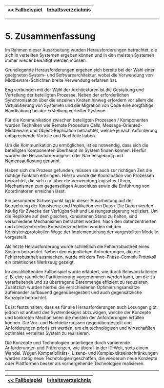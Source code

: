 | [<< Fallbeispiel](06_fallbeispiel.md) | [Inhaltsverzeichnis](02_toc.md) |
| ------------------------------------- | ------------------------------- |

---

# 5. Zusammenfassung
Im Rahmen dieser Ausarbeitung wurden Herausforderungen betrachtet, die sich in verteilten Systemen ergeben können und in den meisten Systemen immer wieder bewältigt werden müssen.

Grundlegende Herausforderungen ergeben sich bereits bei der Wahl einer geeigneten System- und Softwarearchitektur, wobei die Verwendung von Middleware-Schichten breite Verwendung erfahren hat.

Eng verbunden mit der Wahl der Architekturen ist die Gestaltung und Verteilung der beteiligten Prozesse. Neben der erforderlichen Synchronisation über die enzelnen Knoten hinweg erfordern vor allem die Virtualisierung von Systemen und die Migration von Code eine sorgfältige Handhabung bei der Erstellung verteilter Systeme.

Für die Kommunikation zwischen beteiligten Prozessen / Komponenten wurden Techniken wie Remote Procedure Calls, Message-Oriented-Middleware und Object-Replication betrachtet, welche je nach Anforderung entsprechende Vorteile und Nachteile haben.

Um die Kommunikation zu ermöglichen, ist es notwendig, dass sich die beteiligten Komponenten überhaupt im System finden können. Hierfür wurden die Herausforderungen in der Namensgebung und Namensauflösung genannt.

Haben sich die Prozess gefunden, müssen sie auch zur richtigen Zeit die richtige Funktion erbringen. Hierzu wurde die Koordination von Prozessen betrachtet, die sich u.a. über die Verwendung logischer Uhren, Mechanismen zum gegenseitigen Ausschluss sowie die Einführung von Koordinatoren erreichen lässt.

Ein besonderer Schwerpunkt lag in dieser Ausarbeitung auf der Betrachtung der Konsistenz und Replikation von Daten. Die Daten werden häufig für Zwecke der Verfügbarkeit und Leistungssteigerung repliziert. Um die Replikate auf dem gleichen, konsistenen Stand zu halten, sind verschiedene Mechanismen betrachtet worden. Nach den datenzentrierten und clientzentrierten Konsistenzmodellen wurden mit den Konsistenzprotokollen Wege der Implementierung der vorgestellten Modelle vorgestellt.

Als letzte Herausforderung wurde schließlich die Fehlerrobustheit eines System betrachtet. Neben den eigentlichen Anforderungen, die die Fehlerrobustheit ausmachen, wurde mit dem Two-Phase-Commit-Protokoll ein praktisches Werkzeug gezeigt.

Im anschließenden Fallbeispiel wurde erläutert, wie durch Relevanzkriterien z. B. eine räumliche Partitionierung vorgenommen werden kann, um die zu verarbeitende und zu übertragene Datenmenge effizient zu reduzieren. Zusätzlich wurden hierbei die verschiedenen Optimierungsansätze aufeinander aufbauend gegenübergestellt und auch gegensätzliche Konzepte betrachtet.

Es ist festzuhalten, dass es für alle Herausforderungen auch Lösungen gibt, jedoch ist anhand des Systemdesigns abzuwägen, welche der Konzepte und konkreten Mechanismen die meisten der Anforderungen erfüllen können. Die Vor- und Nachteile müssen gegenübergestellt und Anforderungen priorisiert werden, um ein technologisch und wirtschaftlich optimales verteiltes System zu realisieren.

Die Konzepte und Technologien unterliegen durch variierende Anforderungen und Präferenzen, wie überall  in der IT-Welt, stets einem Wandel. Wegen Kompatibilitäts-, Lizenz- und Komplexitätseinschränkungen werden stetig neue Technologien geschaffen, die wiederum neue Konzepte oder Plattformen besser als vorhergehende Technologien realisieren.

---

| [<< Fallbeispiel](06_fallbeispiel.md) | [Inhaltsverzeichnis](02_toc.md) |
| ------------------------------------- | ------------------------------- |

